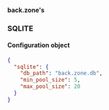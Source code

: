 #### back.zone's

### SQLITE

#### Configuration object

```json
{
  "sqlite": {
    "db_path": "back.zone.db",
    "min_pool_size": 5,
    "max_pool_size": 20
  }
}
```
